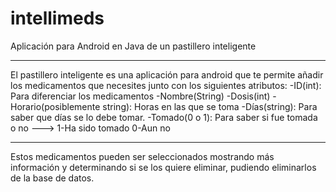 # intellimeds
Aplicación para Android en Java de un pastillero inteligente

----------------------------------------------------------------
El pastillero inteligente es una aplicación para android que te permite añadir los medicamentos que necesites junto con los siguientes atributos:
-ID(int): Para diferenciar los medicamentos
-Nombre(String)
-Dosis(int)
-Horario(posiblemente string): Horas en las que se toma
-Días(string): Para saber que días se lo debe tomar.
-Tomado(0 o 1): Para saber si fue tomada o no ---> 1-Ha sido tomado 0-Aun no

--------------------------------------------------------------------
Estos medicamentos pueden ser seleccionados mostrando más información y determinando si se los quiere eliminar, pudiendo eliminarlos de la base de datos.
